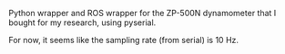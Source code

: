 Python wrapper and ROS wrapper for the ZP-500N dynamometer that I bought for my research, using pyserial.

For now, it seems like the sampling rate (from serial) is 10 Hz.